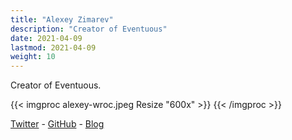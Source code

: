 ```yaml
---
title: "Alexey Zimarev"
description: "Creator of Eventuous"
date: 2021-04-09
lastmod: 2021-04-09
weight: 10
---
```


Creator of Eventuous.

{{< imgproc alexey-wroc.jpeg Resize "600x" >}}
{{< /imgproc >}}

[Twitter](https://twitter.com/Zimareff) - [GitHub](https://github.com/alexeyzimarev) - [Blog](https://zimarev.com)
